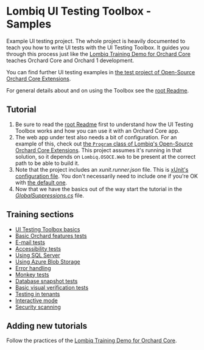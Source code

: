# Lombiq UI Testing Toolbox - Samples

Example UI testing project. The whole project is heavily documented to teach you how to write UI tests with the UI Testing Toolbox. It guides you through this process just like the [Lombiq Training Demo for Orchard Core](https://github.com/Lombiq/Orchard-Training-Demo-Module) teaches Orchard Core and Orchard 1 development.

You can find further UI testing examples in [the test project of Open-Source Orchard Core Extensions](https://github.com/Lombiq/Open-Source-Orchard-Core-Extensions/tree/dev/test/Lombiq.OSOCE.Tests.UI).

For general details about and on using the Toolbox see the [root Readme](../Readme.md).

## Tutorial

1. Be sure to read the [root Readme](../Readme.md) first to understand how the UI Testing Toolbox works and how you can use it with an Orchard Core app.
2. The web app under test also needs a bit of configuration. For an example of this, check out [the `Program` class of Lombiq's Open-Source Orchard Core Extensions](https://github.com/Lombiq/Open-Source-Orchard-Core-Extensions/blob/dev/src/Lombiq.OSOCE.Web/Program.cs). This project assumes it's running in that solution, so it depends on `Lombiq.OSOCE.Web` to be present at the correct path to be able to build it.
3. Note that the project includes an _xunit.runner.json_ file. This is [xUnit's configuration file](https://xunit.net/docs/configuration-files). You don't necessarily need to include one if you're OK with [the default one](https://github.com/Lombiq/UI-Testing-Toolbox/blob/dev/Lombiq.Tests.UI/xunit.runner.json).
4. Now that we have the basics out of the way start the tutorial in the [_GlobalSuppressions.cs_](GlobalSuppressions.cs) file.

## Training sections

- [UI Testing Toolbox basics](GlobalSuppressions.cs)
- [Basic Orchard features tests](Tests/BasicOrchardFeaturesTests.cs)
- [E-mail tests](Tests/EmailTests.cs)
- [Accessibility tests](Tests/AccessibilityTest.cs)
- [Using SQL Server](Tests/SqlServerTests.cs)
- [Using Azure Blob Storage](Tests/AzureBlobStorageTests.cs)
- [Error handling](Tests/ErrorHandlingTests.cs)
- [Monkey tests](Tests/MonkeyTests.cs)
- [Database snapshot tests](Tests/DatabaseSnapshotTests.cs)
- [Basic visual verification tests](Tests/BasicVisualVerificationTests.cs)
- [Testing in tenants](Tests/TenantTests.cs)
- [Interactive mode](Tests/InteractiveModeTests.cs)
- [Security scanning](Tests/SecurityScanningTests.cs)

## Adding new tutorials

Follow the practices of the [Lombiq Training Demo for Orchard Core](https://github.com/Lombiq/Orchard-Training-Demo-Module#contributing-and-support).
